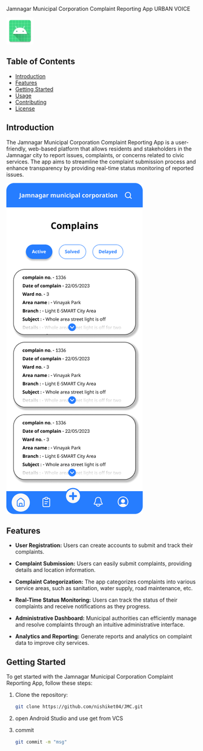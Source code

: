  Jamnagar Municipal Corporation Complaint Reporting App
 URBAN VOICE

![App Logo](app/src/main/res/mipmap-hdpi/ic_launcher.webp)

## Table of Contents
- [Introduction](#introduction)
- [Features](#features)
- [Getting Started](#getting-started)
- [Usage](#usage)
- [Contributing](#contributing)
- [License](#license)

## Introduction

The Jamnagar Municipal Corporation Complaint Reporting App is a user-friendly, web-based platform that allows residents and stakeholders in the Jamnagar city to report issues, complaints, or concerns related to civic services. The app aims to streamline the complaint submission process and enhance transparency by providing real-time status monitoring of reported issues.

![App Screenshot](Home.png)

## Features

- **User Registration:** Users can create accounts to submit and track their complaints.

- **Complaint Submission:** Users can easily submit complaints, providing details and location information.

- **Complaint Categorization:** The app categorizes complaints into various service areas, such as sanitation, water supply, road maintenance, etc.

- **Real-Time Status Monitoring:** Users can track the status of their complaints and receive notifications as they progress.

- **Administrative Dashboard:** Municipal authorities can efficiently manage and resolve complaints through an intuitive administrative interface.

- **Analytics and Reporting:** Generate reports and analytics on complaint data to improve city services.

## Getting Started

To get started with the Jamnagar Municipal Corporation Complaint Reporting App, follow these steps:

1. Clone the repository:

   ```bash
   git clone https://github.com/nishiket04/JMC.git
2. open Android Studio and use get from VCS
3. commit
   ```bash
   git commit -m "msg"
